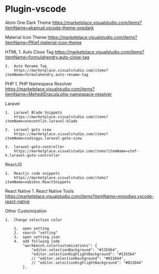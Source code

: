 # Plugin-vscode

<!-- Atom Material Theme
https://marketplace.visualstudio.com/items?itemName=tobiasalthoff.atom-material-theme -->

Atom One Dark Theme
https://marketplace.visualstudio.com/items?itemName=akamud.vscode-theme-onedark

<!-- indent-rainbow
https://marketplace.visualstudio.com/items?itemName=oderwat.indent-rainbow -->

Material Icon Theme
https://marketplace.visualstudio.com/items?itemName=PKief.material-icon-theme

HTML
    1.  Auto Close Tag
        https://marketplace.visualstudio.com/items?itemName=formulahendry.auto-close-tag

    2.  Auto Rename Tag
        https://marketplace.visualstudio.com/items?itemName=formulahendry.auto-rename-tag

PHP
    1.  PHP Namespace Resolver
        https://marketplace.visualstudio.com/items?itemName=MehediDracula.php-namespace-resolver

Laravel

    1.  Laravel Blade Snippets
        https://marketplace.visualstudio.com/items?itemName=onecentlin.laravel-blade
    
    2.  Laravel goto view
        https://marketplace.visualstudio.com/items?itemName=codingyu.laravel-goto-view

    3.  laravel-goto-controller
        https://marketplace.visualstudio.com/items?itemName=stef-k.laravel-goto-controller

ReactJS

    1.  Reactjs code snippets
        https://marketplace.visualstudio.com/items?itemName=xabikos.ReactSnippets

React Native
    1.  React Native Tools
        https://marketplace.visualstudio.com/items?itemName=msjsdiag.vscode-react-native

Other Customization

    1.  Change selection color

        1.  open setting
        2.  search "setting"
        3.  open setting.json
        4.  add follwing code
            "workbench.colorCustomizations": {
                "editor.selectionBackground": "#135564",
                "editor.selectionHighlightBackground": "#135564"
                // "editor.selectionBackground": "#031D44",
                // "editor.selectionHighlightBackground": "#031D44"
            },